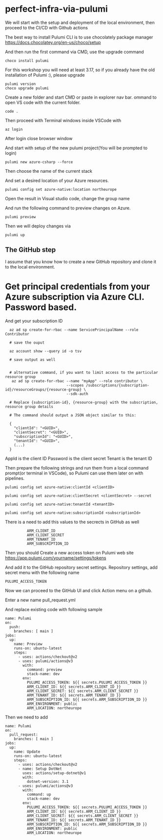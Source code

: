 # perfect-infra-via-pulumi

We will start with the setup and deployment of the local environment, then proceed to the CI/CD with Github actions

The best way to install Pulumi CLI is to use chocolately package manager
https://docs.chocolatey.org/en-us/choco/setup

And then run the first command via CMD, use the upgrade command 

```
choco install pulumi
```

For this workshop you will need at least 3.17, so if you already have the old installation of Pulumi :), please upgrade
```
pulumi version
choco upgrade pulumi
```

Create a new folder and start CMD or paste in explorer nav bar.
ommand to open VS code with the current folder.
```
code .
```

Then proceed with Terminal windows inside VSCode with 

```
az login
```
After login close browser window

And start with setup of the new pulumi project(You will be prompted to login)
```
pulumi new azure-csharp --force
```

Then choose the name of the current stack

And set a desired location of your Azure resources.
```
pulumi config set azure-native:location northeurope
```

Open the result in Visual studio code, change the group name

And run the following command to preview changes on Azure.

```
pulumi preview
```

Then we will deploy changes via
```
pulumi up
```


## The GitHub step

I assume that you know how to create a new GitHub repository and clone it to the local environment.

# Get principal credentials from your Azure subscription via Azure CLI. Password based.
And get your subscription ID

```
  az ad sp create-for-rbac --name ServicePrincipalName --role Contributor
  
  # save the ouput
  
  az account show --query id -o tsv
  
  # save output as well
  

  # alternative command, if you want to limit access to the particular resource group
   az ad sp create-for-rbac --name "myApp" --role contributor \
                            --scopes /subscriptions/{subscription-id}/resourceGroups/{resource-group} \
                            --sdk-auth
                            
  # Replace {subscription-id}, {resource-group} with the subscription, resource group details

  # The command should output a JSON object similar to this:

  {
    "clientId": "<GUID>",
    "clientSecret": "<GUID>",
    "subscriptionId": "<GUID>",
    "tenantId": "<GUID>",
    (...)
  }
```
AppId is the client ID
Password is the client secret
Tenant is the tenant ID

Then prepare the following strings and run them from a local command prompt(or terminal in VSCode), so Pulumi can use them later on with pipelines.

```
pulumi config set azure-native:clientId <clientID>

pulumi config set azure-native:clientSecret <clientSecret> --secret

pulumi config set azure-native:tenantId <tenantID>

pulumi config set azure-native:subscriptionId <subscriptionId>
```

There is a need to add this values to the secrects in GitHub as well

```
          ARM_CLIENT_ID
          ARM_CLIENT_SECRET
          ARM_TENANT_ID
          ARM_SUBSCRIPTION_ID
```


Then you should Create a new access token on Pulumi web site
https://app.pulumi.com/yourname/settings/tokens

And add it to the GitHub repository secret settings.
Repository settings, add secret menu with the following name

```
PULUMI_ACCESS_TOKEN
```

Now we can proceed to the GitHub UI and click Action menu on a github.

Enter a new name pull_request.yml

And replace existing code with following sample

```
name: Pulumi
on:
  push:
    branches: [ main ]
jobs:
  up:
    name: Preview
    runs-on: ubuntu-latest
    steps:
      - uses: actions/checkout@v2
      - uses: pulumi/actions@v3
        with:
          command: preview
          stack-name: dev
        env:
          PULUMI_ACCESS_TOKEN: ${{ secrets.PULUMI_ACCESS_TOKEN }}
          ARM_CLIENT_ID: ${{ secrets.ARM_CLIENT_ID }}
          ARM_CLIENT_SECRET: ${{ secrets.ARM_CLIENT_SECRET }}
          ARM_TENANT_ID: ${{ secrets.ARM_TENANT_ID }}
          ARM_SUBSCRIPTION_ID: ${{ secrets.ARM_SUBSCRIPTION_ID }}
          ARM_ENVIRONMENT: public
          ARM_LOCATION: northeurope
```

Then we need to add

```
name: Pulumi
on:
  pull_request:
    branches: [ main ]
jobs:
  up:
    name: Update
    runs-on: ubuntu-latest
    steps:
      - uses: actions/checkout@v2
      - name: Setup DotNet
        uses: actions/setup-dotnet@v1
        with:
          dotnet-version: 3.1
      - uses: pulumi/actions@v3
        with:
          command: up
          stack-name: dev
        env:
          PULUMI_ACCESS_TOKEN: ${{ secrets.PULUMI_ACCESS_TOKEN }}
          ARM_CLIENT_ID: ${{ secrets.ARM_CLIENT_ID }}
          ARM_CLIENT_SECRET: ${{ secrets.ARM_CLIENT_SECRET }}
          ARM_TENANT_ID: ${{ secrets.ARM_TENANT_ID }}
          ARM_SUBSCRIPTION_ID: ${{ secrets.ARM_SUBSCRIPTION_ID }}
          ARM_ENVIRONMENT: public
          ARM_LOCATION: northeurope
```
